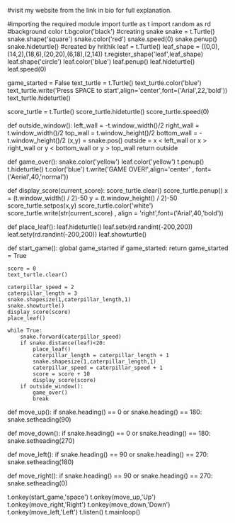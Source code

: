 #visit my website from the link in bio for full explanation.

#importing the required module
import turtle as t
import random as rd
#background color
t.bgcolor('black')
#creating snake
snake = t.Turtle()
snake.shape('square')
snake.color('red')
snake.speed(0)
snake.penup()
snake.hideturtle()
                                                                   #created by hrithik
leaf = t.Turtle()
leaf_shape = ((0,0),(14,2),(18,6),(20,20),(6,18),(2,14))
t.register_shape('leaf',leaf_shape)
leaf.shape('circle')
leaf.color('blue')
leaf.penup()
leaf.hideturtle()
leaf.speed(0)

game_started = False
text_turtle = t.Turtle()
text_turtle.color('blue')
text_turtle.write('Press SPACE to start',align='center',font=('Arial',22,'bold'))
text_turtle.hideturtle()

score_turtle = t.Turtle()
score_turtle.hideturtle()
score_turtle.speed(0)

def outside_window():
    left_wall = -t.window_width()/2
    right_wall = t.window_width()/2
    top_wall = t.window_height()/2
    bottom_wall = -t.window_height()/2
    (x,y) = snake.pos()
    outside = x < left_wall or  x > right_wall or  y < bottom_wall or y > top_wall
    return outside

def game_over():
    snake.color('yellow')
    leaf.color('yellow')
    t.penup()
    t.hideturtle()
    t.color('blue')
    t.write('GAME OVER!',align='center' , font=('Aerial',40,'normal'))

def display_score(current_score):
    score_turtle.clear()
    score_turtle.penup()
    x = (t.window_width() / 2)-50
    y = (t.window_height() / 2)-50
    score_turtle.setpos(x,y)
    score_turtle.color('white')
    score_turtle.write(str(current_score) , align = 'right',font=('Arial',40,'bold'))

def place_leaf():
    leaf.hideturtle()
    leaf.setx(rd.randint(-200,200))
    leaf.sety(rd.randint(-200,200))
    leaf.showturtle()

def start_game():
    global game_started
    if game_started:
        return
    game_started = True

    score = 0
    text_turtle.clear()

    caterpillar_speed = 2
    caterpillar_length = 3
    snake.shapesize(1,caterpillar_length,1)
    snake.showturtle()
    display_score(score)
    place_leaf()

    while True:
        snake.forward(caterpillar_speed)
        if snake.distance(leaf)<20:
            place_leaf()
            caterpillar_length = caterpillar_length + 1
            snake.shapesize(1,caterpillar_length,1)
            caterpillar_speed = caterpillar_speed + 1
            score = score + 10
            display_score(score)
        if outside_window():
            game_over()
            break

def move_up():
    if snake.heading() == 0 or snake.heading() == 180:
        snake.setheading(90)

def move_down():
    if snake.heading() == 0 or snake.heading() == 180:
        snake.setheading(270)

def move_left():
    if snake.heading() == 90 or snake.heading() == 270:
        snake.setheading(180)

def move_right():
    if snake.heading() == 90 or snake.heading() == 270:
        snake.setheading(0)

t.onkey(start_game,'space')
t.onkey(move_up,'Up')
t.onkey(move_right,'Right')
t.onkey(move_down,'Down')
t.onkey(move_left,'Left')
t.listen()
t.mainloop()
